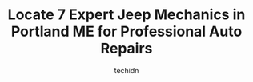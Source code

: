 ---
layout: ampstory
image: https://images.unsplash.com/photo-1577696467479-4c92df55c24a?ixlib=rb-4.0.3&ixid=MnwxMjA3fDB8MHxwaG90by1wYWdlfHx8fGVufDB8fHx8&auto=format&fit=crop&w=640&h=853&q=80
author: techidn
featured: false
description: Searching for the finest Jeep Mechanic in Portland ME, USA? Look no further than the 7 best Jeep Mechanic in the area, where youll find a team of highly qualified professionals ready to han
title: Locate 7 Expert Jeep Mechanics in Portland ME for Professional Auto Repairs
cover:
   title: Locate 7 Expert Jeep Mechanics in Portland ME for Professional Auto Repairs
   subtitle: Rickpate
   background: https://images.unsplash.com/photo-1577696467479-4c92df55c24a?ixlib=rb-4.0.3&ixid=MnwxMjA3fDB8MHxwaG90by1wYWdlfHx8fGVufDB8fHx8&auto=format&fit=crop&w=640&h=853&q=80

pages: 
 - layout: thirds
   top: <h1>#1 Tire Warehouse</h1>
   bottom: "<p>First day of a Long Road Trip, we had two tires that became a severe safety issue.We were unknown drop-ins with out of country plates.They treated us great and got us rig</p>"
   background: https://www.knot35.com/toplist/wp-content/uploads/2023/06/best-jeep-mechanic-1-in-portland-me-1685835065.jpeg
   backgroundblur: true
 - layout: thirds
   top: <h1>#2 Bill Dodge Auto Group</h1>
   bottom: "<p>4 Saunders Way, Westbrook, ME 04092, United States</p>"
   background: https://www.knot35.com/toplist/wp-content/uploads/2023/06/best-jeep-mechanic-2-in-portland-me-1685835066.jpeg
   cta:
      link: https://www.knot35.com/toplist/locate-7-expert-jeep-mechanics-in-portland-me-for-professional-auto-repairs/
      text: Locate 7 Expert Jeep Mechanics in Portland ME for Professional Auto Repairs
 - layout: thirds
   top: <h1>#3 Lee Auto Mall</h1>
   bottom: "<p>200 Main St, Westbrook, ME 04092, United States</p>"
   background: https://www.knot35.com/toplist/wp-content/uploads/2023/06/best-jeep-mechanic-3-in-portland-me-1685835066.jpeg
   cta:
      link: https://www.knot35.com/toplist/locate-7-expert-jeep-mechanics-in-portland-me-for-professional-auto-repairs/
      text: Locate 7 Expert Jeep Mechanics in Portland ME for Professional Auto Repairs
 - layout: thirds
   top: <h1>#4 Auto Care Plus Complete Tire and Service Center</h1>
   bottom: "<p>509 Westbrook St, South Portland, ME 04106, United States</p>"
   background: https://images.unsplash.com/photo-1541356665065-22676f35dd40?ixlib=rb-4.0.3&ixid=MnwxMjA3fDB8MHxwaG90by1wYWdlfHx8fGVufDB8fHx8&auto=format&fit=crop&w=640&h=853&q=80
   cta:
      link: https://www.knot35.com/toplist/locate-7-expert-jeep-mechanics-in-portland-me-for-professional-auto-repairs/
      text: Locate 7 Expert Jeep Mechanics in Portland ME for Professional Auto Repairs
 - layout: thirds
   top: <h1>#5 Village Center Auto Care</h1>
   bottom: "<p>239 US-1, Scarborough, ME 04074, United States</p>"
   background: https://images.unsplash.com/photo-1533735380053-eb8d0759b24a?ixlib=rb-4.0.3&ixid=MnwxMjA3fDB8MHxwaG90by1wYWdlfHx8fGVufDB8fHx8&auto=format&fit=crop&w=640&h=853&q=80
   cta:
      link: https://www.knot35.com/toplist/locate-7-expert-jeep-mechanics-in-portland-me-for-professional-auto-repairs/
      text: Locate 7 Expert Jeep Mechanics in Portland ME for Professional Auto Repairs
 - layout: thirds
   top: <h1>#6 Paulins Tire and Auto Care</h1>
   bottom: "<p>1036 Forest Ave, Portland, ME 04103, United States</p>"
   background: https://images.unsplash.com/photo-1527067829737-402993088e6b?ixlib=rb-4.0.3&ixid=MnwxMjA3fDB8MHxwaG90by1wYWdlfHx8fGVufDB8fHx8&auto=format&fit=crop&w=640&h=853&q=80
   cta:
      link: https://www.knot35.com/toplist/locate-7-expert-jeep-mechanics-in-portland-me-for-professional-auto-repairs/
      text: Locate 7 Expert Jeep Mechanics in Portland ME for Professional Auto Repairs
 - layout: thirds
   top: <h1>#7 Maine Auto Service</h1>
   bottom: "<p>570 Forest Ave, Portland, ME 04101, United States</p>"
   background: https://images.unsplash.com/photo-1602536052359-ef94c21c5948?ixlib=rb-4.0.3&ixid=MnwxMjA3fDB8MHxwaG90by1wYWdlfHx8fGVufDB8fHx8&auto=format&fit=crop&w=640&h=853&q=80
   cta:
      link: https://www.knot35.com/toplist/locate-7-expert-jeep-mechanics-in-portland-me-for-professional-auto-repairs/
      text: Locate 7 Expert Jeep Mechanics in Portland ME for Professional Auto Repairs
 - layout: thirds
   middle: Continue reading...
   background: https://images.unsplash.com/photo-1489694553447-4c9339da310d?ixlib=rb-4.0.3&ixid=MnwxMjA3fDB8MHxwaG90by1wYWdlfHx8fGVufDB8fHx8&auto=format&fit=crop&w=640&h=853&q=80
   cta:
      link: https://www.knot35.com/toplist/locate-7-expert-jeep-mechanics-in-portland-me-for-professional-auto-repairs/
      text: Locate 7 Expert Jeep Mechanics in Portland ME for Professional Auto Repairs
      
---